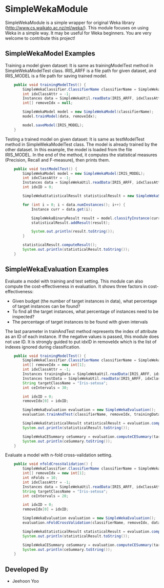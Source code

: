SimpleWekaModule
===========

SimpleWekaModule is a simple wrapper for original Weka library (http://www.cs.waikato.ac.nz/ml/weka/). This module focuses on using Weka in a simple way. It may be useful for Weka beginners. You are very welcome to contribute this project!

SimpleWekaModel Examples
-----
Training a model given dataset: It is same as trainingModelTest method in SimpleWekaModelTest class. IRIS_ARFF is a file path for given dataset, and IRIS_MODEL is a file path for saving trained model.
```java
    public void trainingModelTest() {
        SimpleWekaClassifier.ClassifierName classifierName = SimpleWekaClassifier.ClassifierName.RANDOM_FOREST;
        int idxClassAttr = -1;
        Instances data = SimpleWekaUtil.readData(IRIS_ARFF, idxClassAttr);
        int[] removeIdx = null;

        SimpleWekaModel model = new SimpleWekaModel(classifierName);
        model.trainModel(data, removeIdx);

        model.saveModel(IRIS_MODEL);
    }
```

Testing a trained model on given dataset: It is same as testModelTest method in SimpleWekaModelTest class. The model is already trained by the other dataset. In this example, the model is loaded from the file IRIS_MODEL. In the end of the method, it computes the statistical measures (Precision, Recall and F-measure), then prints them.
```java
    public void testModelTest() {
        SimpleWekaModel model = new SimpleWekaModel(IRIS_MODEL);
        int idxClassAttr = -1;
        Instances data = SimpleWekaUtil.readData(IRIS_ARFF, idxClassAttr);
        int idxID = 0;

        SimpleWekaStatisticalResult statisticalResult = new SimpleWekaStatisticalResult(data.numClasses());

        for (int i = 0; i < data.numInstances(); i++) {
            Instance curr = data.get(i);

            SimpleWekaBinaryResult result = model.classifyInstance(curr, idxID);
            statisticalResult.addResult(result);

            System.out.println(result.toString());
        }

        statisticalResult.computeResult();
        System.out.println(statisticalResult.toString());
    }
```

SimpleWekaEvaluation Examples
-----
Evaluate a model with training and test setting. This module can also compute the cost-effectiveness in evaluation. It shows three factors in cost-effectiveness:
* Given budget (the number of target instances in data), what percentage of target instances can be found?
* To find all the target instances, what percentage of instances need to be inspected?
* The percentage of target instances to be found with given intervals

The last parameter in trainAndTest method represents the index of attribute as an ID of each instance. If the negative values is passed, this module does not use ID. It is strongly guided to put idxID in removeIdx which is the list of indexes ignored during classification.
```java
    public void trainingModelTest() {
        SimpleWekaClassifier.ClassifierName classifierName = SimpleWekaClassifier.ClassifierName.RANDOM_FOREST;
        int[] removeIdx = new int[1];
        int idxClassAttr = -1;
        Instances trainingData = SimpleWekaUtil.readData(IRIS_ARFF, idxClassAttr);
        Instances testData = SimpleWekaUtil.readData(IRIS_ARFF, idxClassAttr);
        String targetClassName = "Iris-setosa";
        int ceIntervals = 30;

        int idxID = 0;
        removeIdx[0] = idxID;

        SimpleWekaEvaluation evaluation = new SimpleWekaEvaluation();
        evaluation.trainAndTest(classifierName, removeIdx, trainingData, testData, idxID);

        SimpleWekaStatisticalResult statisticalResult = evaluation.computeStatisticalResult();
        System.out.println(statisticalResult.toString());

        SimpleWekaCESummary ceSummary = evaluation.computeCESummary(targetClassName, ceIntervals);
        System.out.println(ceSummary.toString());
    }
```

Evaluate a model with n-fold cross-validation setting.
```java
    public void nfoldCrossValidation() {
        SimpleWekaClassifier.ClassifierName classifierName = SimpleWekaClassifier.ClassifierName.RANDOM_FOREST;
        int[] removeIdx = new int[1];
        int nFolds = 10;
        int idxClassAttr = -1;
        Instances data = SimpleWekaUtil.readData(IRIS_ARFF, idxClassAttr);
        String targetClassName = "Iris-setosa";
        int ceIntervals = 20;

        int idxID = 0;
        removeIdx[0] = idxID;

        SimpleWekaEvaluation evaluation = new SimpleWekaEvaluation();
        evaluation.nFoldCrossValidation(classifierName, removeIdx, data, nFolds, idxID);

        SimpleWekaStatisticalResult statisticalResult = evaluation.computeStatisticalResult();
        System.out.println(statisticalResult.toString());

        SimpleWekaCESummary ceSummary = evaluation.computeCESummary(targetClassName, ceIntervals);
        System.out.println(ceSummary.toString());
    }
```

Developed By
------------
* Jeehoon Yoo
